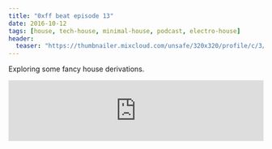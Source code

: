 ```yaml
---
title: "0xff beat episode 13"
date: 2016-10-12
tags: [house, tech-house, minimal-house, podcast, electro-house]
header:
  teaser: "https://thumbnailer.mixcloud.com/unsafe/320x320/profile/c/3/8/b/4b72-3c48-4501-bf9f-6fcc8bae12f2"
---
```


Exploring some fancy house derivations.

<iframe width="100%" height="120" src="https://www.mixcloud.com/widget/iframe/?hide_cover=1&light=1&feed=%2F0xff-beat%2F0xff-beat-episode-13%2F" frameborder="0" ></iframe>
